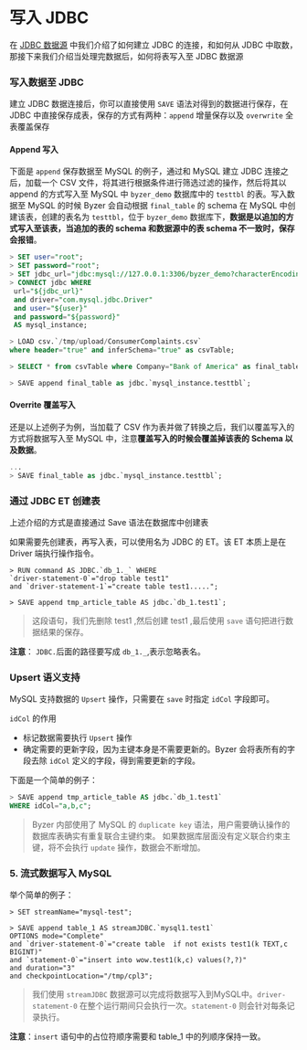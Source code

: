 # 写入 JDBC

在 [JDBC 数据源](/byzer-lang/zh-cn/datasource/jdbc/jdbc.md) 中我们介绍了如何建立 JDBC 的连接，和如何从 JDBC 中取数，那接下来我们介绍当处理完数据后，如何将表写入至 JDBC 数据源

### 写入数据至 JDBC


建立 JDBC 数据连接后，你可以直接使用 `SAVE` 语法对得到的数据进行保存，在 JDBC 中直接保存成表，保存的方式有两种：`append` 增量保存以及 `overwrite` 全表覆盖保存

#### Append 写入 


下面是 `append` 保存数据至 MySQL 的例子，通过和 MySQL 建立 JDBC 连接之后，加载一个 CSV 文件，将其进行根据条件进行筛选过滤的操作，然后将其以 append 的方式写入至 MySQL 中 `byzer_demo` 数据库中的 `testtbl` 的表。写入数据至 MySQL 的时候 Byzer 会自动根据 `final_table` 的 schema 在 MySQL 中创建该表，创建的表名为 `testtbl`，位于 `byzer_demo` 数据库下，**数据是以追加的方式写入至该表，当追加的表的 schema 和数据源中的表 schema 不一致时，保存会报错**。

```sql
> SET user="root";
> SET password="root";
> SET jdbc_url="jdbc:mysql://127.0.0.1:3306/byzer_demo?characterEncoding=utf8&zeroDateTimeBehavior=convertToNull&tinyInt1isBit=false&useSSL=false";
> CONNECT jdbc WHERE
 url="${jdbc_url}"
 and driver="com.mysql.jdbc.Driver"
 and user="${user}"
 and password="${password}"
 AS mysql_instance;

> LOAD csv.`/tmp/upload/ConsumerComplaints.csv` 
where header="true" and inferSchema="true" as csvTable;

> SELECT * from csvTable where Company="Bank of America" as final_table;

> SAVE append final_table as jdbc.`mysql_instance.testtbl`;
```


#### Overrite 覆盖写入

还是以上述例子为例，当加载了 CSV 作为表并做了转换之后，我们以覆盖写入的方式将数据写入至 MySQL 中，注意**覆盖写入的时候会覆盖掉该表的 Schema 以及数据**。

```sql
...
> SAVE final_table as jdbc.`mysql_instance.testtbl`;
```

### 通过 JDBC ET 创建表

上述介绍的方式是直接通过 Save 语法在数据库中创建表

如果需要先创建表，再写入表，可以使用名为 JDBC 的 ET。该 ET 本质上是在 Driver 端执行操作指令。
```
> RUN command AS JDBC.`db_1._` WHERE
`driver-statement-0`="drop table test1"
and `driver-statement-1`="create table test1.....";

> SAVE append tmp_article_table AS jdbc.`db_1.test1`;
```
> 这段语句，我们先删除 test1 ,然后创建 test1 ,最后使用 `save` 语句把进行数据结果的保存。

**注意**： `JDBC.`后面的路径要写成 `db_1._`,表示忽略表名。



### Upsert 语义支持

MySQL 支持数据的 `Upsert` 操作，只需要在 `save` 时指定 `idCol` 字段即可。

`idCol` 的作用
- 标记数据需要执行 `Upsert` 操作 
- 确定需要的更新字段，因为主键本身是不需要更新的。Byzer 会将表所有的字段去除
`idCol` 定义的字段，得到需要更新的字段。


下面是一个简单的例子：

```sql
> SAVE append tmp_article_table AS jdbc.`db_1.test1`
WHERE idCol="a,b,c";
```
>Byzer 内部使用了 MySQL 的 `duplicate key` 语法，用户需要确认操作的数据库表确实有重复联合主键约束。
>如果数据库层面没有定义联合约束主键，将不会执行 `update` 操作，数据会不断增加。



### 5. 流式数据写入 MySQL

举个简单的例子：

```
> SET streamName="mysql-test";

> SAVE append table_1 AS streamJDBC.`mysql1.test1` 
OPTIONS mode="Complete"
and `driver-statement-0`="create table  if not exists test1(k TEXT,c BIGINT)"
and `statement-0`="insert into wow.test1(k,c) values(?,?)"
and duration="3"
and checkpointLocation="/tmp/cpl3";
```

> 我们使用 `streamJDBC` 数据源可以完成将数据写入到MySQL中。`driver-statement-0` 在整个运行期间只会执行一次。`statement-0`
则会针对每条记录执行。

**注意**：`insert` 语句中的占位符顺序需要和 table_1 中的列顺序保持一致。


